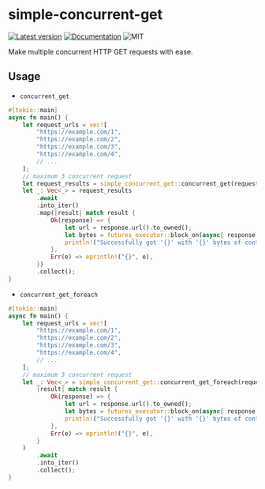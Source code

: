 # simple-concurrent-get

[![Latest version](https://img.shields.io/crates/v/simple-concurrent-get.svg)](https://crates.io/crates/simple-concurrent-get)
[![Documentation](https://docs.rs/simple-concurrent-get/badge.svg)](https://docs.rs/simple-concurrent-get)
![MIT](https://img.shields.io/badge/license-GPLv3-blue.svg)

Make multiple concurrent HTTP GET requests with ease.

## Usage
- `concurrent_get`
``` rust
#[tokio::main]
async fn main() {
    let request_urls = vec![
        "https://example.com/1",
        "https://example.com/2",
        "https://example.com/3",
        "https://example.com/4",
        // ...
    ];
    // maximum 3 concurrent request
    let request_results = simple_concurrent_get::concurrent_get(request_urls, 3);
    let _: Vec<_> = request_results
        .await
        .into_iter()
        .map(|result| match result {
            Ok(response) => {
                let url = response.url().to_owned();
                let bytes = futures_executor::block_on(async{ response.bytes().await }).unwrap();
                println!("Successfully got '{}' with '{}' bytes of content", url, bytes.len())
            },
            Err(e) => eprintln!("{}", e),
        })
        .collect();
}
```
- `concurrent_get_foreach`
``` rust
#[tokio::main]
async fn main() {
    let request_urls = vec![
        "https://example.com/1",
        "https://example.com/2",
        "https://example.com/3",
        "https://example.com/4",
        // ...
    ];
    // maximum 3 concurrent request
    let _: Vec<_> = simple_concurrent_get::concurrent_get_foreach(request_urls, 3,
        |result| match result {
            Ok(response) => {
                let url = response.url().to_owned();
                let bytes = futures_executor::block_on(async{ response.bytes().await }).unwrap();
                println!("Successfully got '{}' with '{}' bytes of content", url, bytes.len())
            },
            Err(e) => eprintln!("{}", e),
        }
    )
        .await
        .into_iter()
        .collect(); 
}
```

